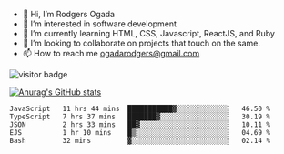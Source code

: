 - 👋 Hi, I’m Rodgers Ogada
- 👀 I’m interested in software development
- 🌱 I’m currently learning HTML, CSS, Javascript, ReactJS, and Ruby
- 💞️ I’m looking to collaborate on projects that touch on the same.
- 📫 How to reach me ogadarodgers@gmail.com

![visitor badge](https://visitor-badge.glitch.me/badge?page_id=ogada-otieno.visitor-badge)

[![Anurag's GitHub stats](https://github-readme-stats.vercel.app/api?username=ogada-otieno)](https://github.com/anuraghazra/github-readme-stats) 
<!--START_SECTION:waka-->

```text
JavaScript   11 hrs 44 mins  ███████████▓░░░░░░░░░░░░░   46.50 %
TypeScript   7 hrs 37 mins   ███████▓░░░░░░░░░░░░░░░░░   30.19 %
JSON         2 hrs 33 mins   ██▓░░░░░░░░░░░░░░░░░░░░░░   10.11 %
EJS          1 hr 10 mins    █▒░░░░░░░░░░░░░░░░░░░░░░░   04.69 %
Bash         32 mins         ▓░░░░░░░░░░░░░░░░░░░░░░░░   02.14 %
```

<!--END_SECTION:waka-->

<!---
ogada-otieno/ogada-otieno is a ✨ special ✨ repository because its `README.md` (this file) appears on your GitHub profile.
You can click the Preview link to take a look at your changes.
--->
